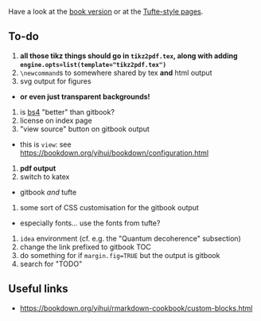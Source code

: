 Have a look at the [book version](book/) or at the [Tufte-style pages](tufte/).

## To-do

1. **all those tikz things should go in `tikz2pdf.tex`, along with adding `engine.opts=list(template="tikz2pdf.tex")`**
1. `\newcommand`s to somewhere shared by tex **and** html output
1. svg output for figures
  + **or even just transparent backgrounds!**
1. is [bs4](https://stackoverflow.com/questions/64778429/how-can-i-use-the-new-bs4-theme-in-bookdown) "better" than gitbook?
1. license on index page
1. "view source" button on gitbook output
  + this is `view`: see <https://bookdown.org/yihui/bookdown/configuration.html>
1. **pdf output**
1. switch to katex
  + gitbook _and_ tufte
1. some sort of CSS customisation for the gitbook output
  + especially fonts... use the fonts from tufte?
1. `idea` environment (cf. e.g. the "Quantum decoherence" subsection)
1. change the link prefixed to gitbook TOC
1. do something for if `margin.fig=TRUE` but the output is gitbook
1. search for "TODO"


## Useful links

- <https://bookdown.org/yihui/rmarkdown-cookbook/custom-blocks.html>
